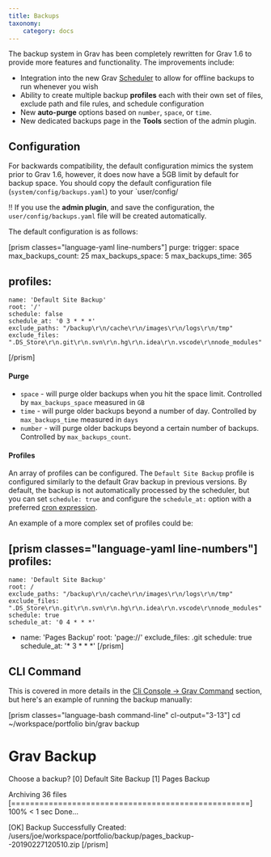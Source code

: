 ```yaml
---
title: Backups
taxonomy:
    category: docs
---
```


The backup system in Grav has been completely rewritten for Grav 1.6 to provide more features and functionality. The improvements include:

* Integration into the new Grav [Scheduler](../scheduler) to allow for offline backups to run whenever you wish
* Ability to create multiple backup **profiles** each with their own set of files, exclude path and file rules, and schedule configuration
* New **auto-purge** options based on `number`, `space`, or `time`.
* New dedicated backups page in the **Tools** section of the admin plugin.

## Configuration

For backwards compatibility, the default configuration mimics the system prior to Grav 1.6, however, it does now have a 5GB limit by default for backup space.  You should copy the default configuration file (`system/config/backups.yaml`) to your `user/config/

!! If you use the **admin plugin**, and save the configuration, the `user/config/backups.yaml` file will be created automatically.

The default configuration is as follows:

[prism classes="language-yaml line-numbers"]
purge:
    trigger: space
    max_backups_count: 25
    max_backups_space: 5
    max_backups_time: 365

profiles:
  -
    name: 'Default Site Backup'
    root: '/'
    schedule: false
    schedule_at: '0 3 * * *'
    exclude_paths: "/backup\r\n/cache\r\n/images\r\n/logs\r\n/tmp"
    exclude_files: ".DS_Store\r\n.git\r\n.svn\r\n.hg\r\n.idea\r\n.vscode\r\nnode_modules"
[/prism]

#### Purge

* `space` - will purge older backups when you hit the space limit. Controlled by `max_backups_space` measured in `GB`
* `time` - will purge older backups beyond a number of day. Controlled by `max_backups_time`  measured in `days`
* `number` - will purge older backups beyond a certain number of backups. Controlled by `max_backups_count`.

#### Profiles

An array of profiles can be configured.  The `Default Site Backup` profile is configured similarly to the default Grav backup in previous versions.  By default, the backup is not automatically processed by the scheduler, but you can set `schedule: true` and configure the `schedule_at:` option with a preferred [cron expression](https://crontab.guru/).

An example of a more complex set of profiles could be:

[prism classes="language-yaml line-numbers"]
profiles:
  -
    name: 'Default Site Backup'
    root: /
    exclude_paths: "/backup\r\n/cache\r\n/images\r\n/logs\r\n/tmp"
    exclude_files: ".DS_Store\r\n.git\r\n.svn\r\n.hg\r\n.idea\r\n.vscode\r\nnode_modules"
    schedule: true
    schedule_at: '0 4 * * *'
  -
    name: 'Pages Backup'
    root: 'page://'
    exclude_files: .git
    schedule: true
    schedule_at: '* 3 * * *'
[/prism]

## CLI Command

This is covered in more details in the [Cli Console -> Grav Command](/cli-console/grav-cli) section, but here's an example of running the backup manually:

[prism classes="language-bash command-line" cl-output="3-13"]
cd ~/workspace/portfolio
bin/grav backup

Grav Backup
===========

Choose a backup?
  [0] Default Site Backup
  [1] Pages Backup

Archiving 36 files [===================================================] 100% < 1 sec Done...

 [OK] Backup Successfully Created: /users/joe/workspace/portfolio/backup/pages_backup--20190227120510.zip
[/prism]

